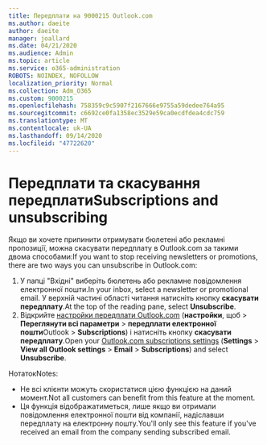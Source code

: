 ```yaml
---
title: Передплати на 9000215 Outlook.com
ms.author: daeite
author: daeite
manager: joallard
ms.date: 04/21/2020
ms.audience: Admin
ms.topic: article
ms.service: o365-administration
ROBOTS: NOINDEX, NOFOLLOW
localization_priority: Normal
ms.collection: Adm_O365
ms.custom: 9000215
ms.openlocfilehash: 758359c9c5907f2167666e9755a59dedee764a95
ms.sourcegitcommit: c6692ce0fa1358ec3529e59ca0ecdfdea4cdc759
ms.translationtype: MT
ms.contentlocale: uk-UA
ms.lasthandoff: 09/14/2020
ms.locfileid: "47722620"
---
```

# <a name="subscriptions-and-unsubscribing"></a><span data-ttu-id="faca3-102">Передплати та скасування передплати</span><span class="sxs-lookup"><span data-stu-id="faca3-102">Subscriptions and unsubscribing</span></span>

<span data-ttu-id="faca3-103">Якщо ви хочете припинити отримувати бюлетені або рекламні пропозиції, можна скасувати передплату в Outlook.com за такими двома способами:</span><span class="sxs-lookup"><span data-stu-id="faca3-103">If you want to stop receiving newsletters or promotions, there are two ways you can unsubscribe in Outlook.com:</span></span>

1. <span data-ttu-id="faca3-104">У папці "Вхідні" виберіть бюлетень або рекламне повідомлення електронної пошти.</span><span class="sxs-lookup"><span data-stu-id="faca3-104">In your inbox, select a newsletter or promotional email.</span></span> <span data-ttu-id="faca3-105">У верхній частині області читання натисніть кнопку **скасувати передплату**.</span><span class="sxs-lookup"><span data-stu-id="faca3-105">At the top of the reading pane, select **Unsubscribe**.</span></span>
2. <span data-ttu-id="faca3-106">Відкрийте [настройки передплати Outlook.com](https://outlook.live.com/mail/options/mail/brandsSubscriptions) (**настройки**, щоб  >  **Переглянути всі параметри**  >  **передплати електронної пошти**Outlook  >  **Subscriptions**) і натисніть кнопку **скасувати передплату**.</span><span class="sxs-lookup"><span data-stu-id="faca3-106">Open your [Outlook.com subscriptions settings](https://outlook.live.com/mail/options/mail/brandsSubscriptions) (**Settings** > **View all Outlook settings** > **Email** > **Subscriptions**) and select **Unsubscribe**.</span></span>

<span data-ttu-id="faca3-107">Нотаток</span><span class="sxs-lookup"><span data-stu-id="faca3-107">Notes:</span></span>

- <span data-ttu-id="faca3-108">Не всі клієнти можуть скористатися цією функцією на даний момент.</span><span class="sxs-lookup"><span data-stu-id="faca3-108">Not all customers can benefit from this feature at the moment.</span></span>
- <span data-ttu-id="faca3-109">Ця функція відображатиметься, лише якщо ви отримали повідомлення електронної пошти від компанії, надіславши передплату на електронну пошту.</span><span class="sxs-lookup"><span data-stu-id="faca3-109">You'll only see this feature if you've received an email from the company sending subscribed email.</span></span>